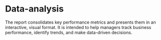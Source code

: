 # Data-analysis
The report consolidates key performance metrics and presents them in an interactive, visual format. It is intended to help managers track business performance, identify trends, and make data-driven decisions.
